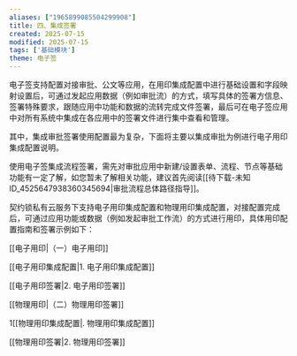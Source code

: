 ```yaml
---
aliases: ["1965899085504299908"]
title: 四、集成签署
created: 2025-07-15
modified: 2025-07-15
tags: ['基础模块']
theme: 电子签
---
```


电子签支持配置对接审批、公文等应用，在用印集成配置中进行基础设置和字段映射设置后，可通过发起应用数据（例如审批流）的方式，填写具体的签署方信息、签署特殊要求，跟随应用中功能和数据的流转完成文件签署，最后可在电子签应用中对所有系统中集成在各应用中的签署文件进行集中查看和管理。

其中，集成审批签署使用配置最为复杂，下面将主要以集成审批为例进行电子用印集成配置说明。

使用电子签集成流程签署，需先对审批应用中新建/设置表单、流程、节点等基础功能有一定了解，如您暂未了解相关功能，建议首先阅读[[待下载-未知ID_4525647938360345694|审批流程总体路径指导]]。

契约锁私有云服务下支持电子用印集成配置和物理用印集成配置，对接配置完成后，可通过应用功能或数据（例如发起审批工作流）的方式进行用印，具体用印配置指南和签署示例如下：

[[电子用印|（一）电子用印]]

[[电子用印集成配置|1. 电子用印集成配置]]

[[电子用印签署|2. 电子用印签署]]

[[物理用印|（二）物理用印签署]]

1[[物理用印集成配置|. 物理用印集成配置]]

[[物理用印签署|2. 物理用印签署]]